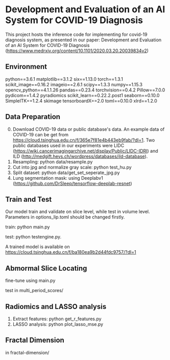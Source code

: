 # Development and Evaluation of an AI System for COVID-19 Diagnosis
This project hosts the inference code for implementing for covid-19 diagnosis system, 
as presented in our paper: Development and Evaluation of an AI System for COVID-19 Diagnosis
 (https://www.medrxiv.org/content/10.1101/2020.03.20.20039834v2)

Environment
-------
python==3.6.1
matplotlib==3.1.2
six==1.13.0
torch==1.3.1
scikit_image==0.16.2
imageio==2.6.1
scipy==1.3.3
numpy==1.15.3
opencv_python==4.1.1.26
pandas==0.23.4
torchvision==0.4.2
Pillow==7.0.0
pydicom==1.4.2
pyradiomics
scikit_learn==0.22.2.post1
seaborn==0.10.0
SimpleITK==1.2.4
skimage
tensorboardX==2.0
toml==0.10.0
xlrd==1.2.0



Data Preparation
-------
0. Download COVID-19 data or public database's data. 
An example data of COVID-19 can be get from <https://cloud.tsinghua.edu.cn/f/365e7f81e4b443eb9fab/?dl=1>. 
Two public databases used in our experiments were LIDC (https://wiki.cancerimagingarchive.net/display/Public/LIDC-IDRI) and 
ILD (http://medgift.hevs.ch/wordpress/databases/ild-database).
1. Resampling: python data/resample.py
2. Cut into jpg and normalize gray scale: python test_hu.py
3. Split dataset: python data/get_set_seperate_jpg.py
4. Lung segmentation mask: using Deeplabv1 (https://github.com/DrSleep/tensorflow-deeplab-resnet)

Train and Test
-------
Our model train and validate on slice level, while test in volume level. Parameters in options_lip.toml should be changed firstly.

train: python main.py

test: python testengine.py. 

A trained model is available on <https://cloud.tsinghua.edu.cn/f/ba180ea9b2d44fdc9757/?dl=1>


Abmormal Slice Locating
-------
fine-tune using main.py

test in multi_period_scores/

Radiomics and LASSO analysis
-------
1. Extract features: python get_r_features.py
2. LASSO analysis: python plot_lasso_mse.py

Fractal Dimension
-------
in fractal-dimension/